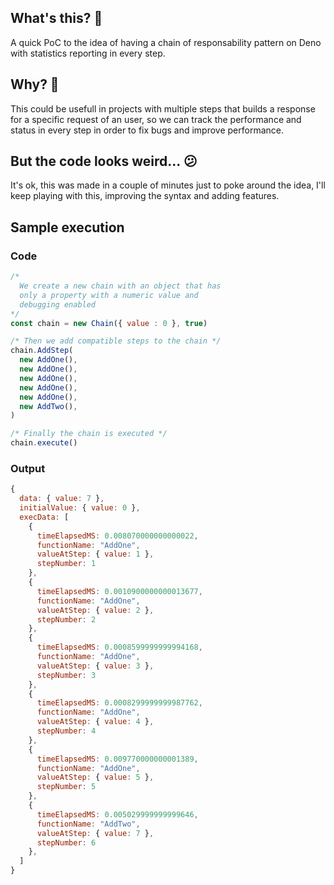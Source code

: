 ## What's this? 🎃

A quick PoC to the idea of having a chain of responsability pattern on Deno with statistics reporting in every step.

## Why? 🤔

This could be usefull in projects with multiple steps that builds a response for a specific request of an user, so we can track the performance and status in every step in order to fix bugs and improve performance.

## But the code looks weird... 😕

It's ok, this was made in a couple of minutes just to poke around the idea, I'll keep playing with this, improving the syntax and adding features.

## Sample execution

### Code

```js
/* 
  We create a new chain with an object that has
  only a property with a numeric value and
  debugging enabled
*/
const chain = new Chain({ value : 0 }, true)

/* Then we add compatible steps to the chain */
chain.AddStep(
  new AddOne(),
  new AddOne(),
  new AddOne(),
  new AddOne(),
  new AddOne(),
  new AddTwo(),
)

/* Finally the chain is executed */
chain.execute()
```

### Output

```js
{
  data: { value: 7 },
  initialValue: { value: 0 },
  execData: [
    {
      timeElapsedMS: 0.008070000000000022,
      functionName: "AddOne",
      valueAtStep: { value: 1 },
      stepNumber: 1
    },
    {
      timeElapsedMS: 0.0010900000000013677,
      functionName: "AddOne",
      valueAtStep: { value: 2 },
      stepNumber: 2
    },
    {
      timeElapsedMS: 0.0008599999999994168,
      functionName: "AddOne",
      valueAtStep: { value: 3 },
      stepNumber: 3
    },
    {
      timeElapsedMS: 0.0008299999999987762,
      functionName: "AddOne",
      valueAtStep: { value: 4 },
      stepNumber: 4
    },
    {
      timeElapsedMS: 0.009770000000001389,
      functionName: "AddOne",
      valueAtStep: { value: 5 },
      stepNumber: 5
    },
    {
      timeElapsedMS: 0.005029999999999646,
      functionName: "AddTwo",
      valueAtStep: { value: 7 },
      stepNumber: 6
    },
  ]
}
```